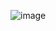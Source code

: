 ![image](https://user-images.githubusercontent.com/99810114/190606938-c72d8f67-276b-4fac-8c28-f6205ead7d8a.png)

